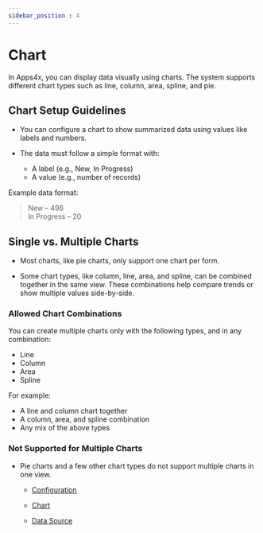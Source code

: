 ```yaml
---
sidebar_position : 4
---
```


# Chart

In Apps4x, you can display data visually using charts. The system supports different chart types such as line, column, area, spline, and pie.

## Chart Setup Guidelines

  - You can configure a chart to show summarized data using values like labels and numbers.

  - The data must follow a simple format with:
    - A label (e.g., New, In Progress)
    - A value (e.g., number of records)

  Example data format:

> New – 498  
> In Progress – 20

## Single vs. Multiple Charts

  - Most charts, like pie charts, only support one chart per form.

  - Some chart types, like column, line, area, and spline, can be combined together in the same view. These combinations help compare trends or show multiple values side-by-side.

### Allowed Chart Combinations

You can create multiple charts only with the following types, and in any combination:

  - Line
  - Column
  - Area
  - Spline

For example:

  - A line and column chart together
  - A column, area, and spline combination
  - Any mix of the above types

### Not Supported for Multiple Charts

  - Pie charts and a few other chart types do not support multiple charts in one view.

    - [Configuration](../../docs/Forms/Configuration/Configuration.md)
    
    - [Chart](../../docs/Forms/Chart.md)
  
    - [Data Source](../../docs/Forms/DataSource/DataSource.md)